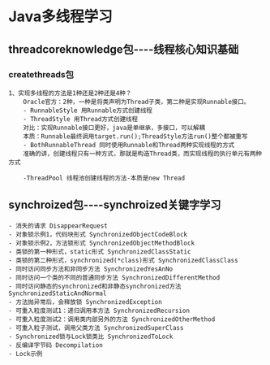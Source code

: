 # Java多线程学习
## threadcoreknowledge包----线程核心知识基础
### createthreads包
    1、实现多线程的方法是1种还是2种还是4种？
        Oracle官方：2种，一种是将类声明为Thread子类，第二种是实现Runnable接口。
        - RunnableStyle 用Runnable方式创建线程
        - ThreadStyle 用Thread方式创建线程
        对比：实现Runnable接口更好，java是单继承，多接口，可以解耦
        本质：Runnable最终调用target.run();ThreadStyle方法run()整个都被重写
        - BothRunnableThread 同时使用Runnable和Thread两种实现线程的方式
        准确的讲，创建线程只有一种方式，那就是构造Thread类，而实现线程的执行单元有两种方式
        
        -ThreadPool 线程池创建线程的方法-本质是new Thread
    
## synchroized包----synchroized关键字学习
    - 消失的请求 DisappearRequest
    - 对象锁示例1，代码块形式 SynchronizedObjectCodeBlock
    - 对象锁示例2，方法锁形式 SynchronizedObjectMethodBlock
    - 类锁的第一种形式，static形式 SynchronizedClassStatic
    - 类锁的第二种形式，synchronized(*class)形式 SynchronizedClassClass
    - 同时访问同步方法和非同步方法 SynchronizedYesAnNo
    - 同时访问一个类的不同的普通同步方法 SynchronizedDifferentMethod
    - 同时访问静态的synchronized和非静态synchronized方法 SynchronizedStaticAndNormal
    - 方法抛异常后，会释放锁 SynchronizedException
    - 可重入粒度测试1：递归调用本方法 SynchronizedRecursion
    - 可重入粒度测试2：调用类内部另外的方法 SynchronizedOtherMethod
    - 可重入粒子测试，调用父类方法 SynchronizedSuperClass
    - Synchronized锁与Lock锁类比 SynchronizedToLock
    - 反编译字节码 Decompilation
    - Lock示例







